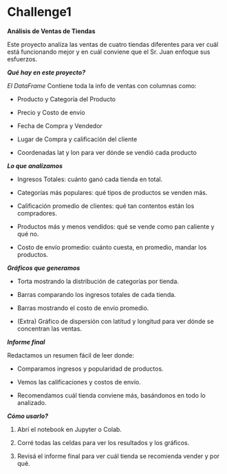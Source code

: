 # Challenge1

**Análisis de Ventas de Tiendas**

Este proyecto analiza las ventas de cuatro tiendas diferentes para ver cuál está funcionando mejor y en cuál conviene que el Sr. Juan enfoque sus esfuerzos.

***Qué hay en este proyecto?***

*El DataFrame*
Contiene toda la info de ventas con columnas como:

- Producto y Categoría del Producto

- Precio y Costo de envío

- Fecha de Compra y Vendedor

- Lugar de Compra y calificación del cliente

- Coordenadas lat y lon para ver dónde se vendió cada producto

***Lo que analizamos***

- Ingresos Totales: cuánto ganó cada tienda en total.

- Categorías más populares: qué tipos de productos se venden más.

- Calificación promedio de clientes: qué tan contentos están los compradores.

- Productos más y menos vendidos: qué se vende como pan caliente y qué no.

- Costo de envío promedio: cuánto cuesta, en promedio, mandar los productos.

***Gráficos que generamos***

- Torta mostrando la distribución de categorías por tienda.

- Barras comparando los ingresos totales de cada tienda.

- Barras mostrando el costo de envío promedio.

- (Extra) Gráfico de dispersión con latitud y longitud para ver dónde se concentran las ventas.

***Informe final***

Redactamos un resumen fácil de leer donde:

- Comparamos ingresos y popularidad de productos.

- Vemos las calificaciones y costos de envío.

- Recomendamos cuál tienda conviene más, basándonos en todo lo analizado.

***Cómo usarlo?***

1. Abrí el notebook en Jupyter o Colab.

2. Corré todas las celdas para ver los resultados y los gráficos.

3. Revisá el informe final para ver cuál tienda se recomienda vender y por qué.
